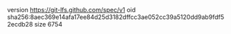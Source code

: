 version https://git-lfs.github.com/spec/v1
oid sha256:8aec369e14afa17ee84d25d3182dffcc3ae052cc39a5120dd9ab9fdf52ecdb28
size 6754

